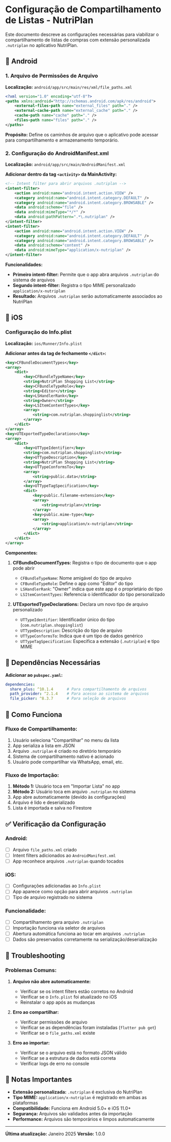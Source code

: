 # Configuração de Compartilhamento de Listas - NutriPlan

Este documento descreve as configurações necessárias para viabilizar o compartilhamento de listas de compras com extensão personalizada `.nutriplan` no aplicativo NutriPlan.

## 📱 Android

### 1. Arquivo de Permissões de Arquivo

**Localização:** `android/app/src/main/res/xml/file_paths.xml`

```xml
<?xml version="1.0" encoding="utf-8"?>
<paths xmlns:android="http://schemas.android.com/apk/res/android">
    <external-files-path name="external_files" path="." />
    <external-cache-path name="external_cache" path="." />
    <cache-path name="cache" path="." />
    <files-path name="files" path="." />
</paths>
```

**Propósito:** Define os caminhos de arquivo que o aplicativo pode acessar para compartilhamento e armazenamento temporário.

### 2. Configuração do AndroidManifest.xml

**Localização:** `android/app/src/main/AndroidManifest.xml`

**Adicionar dentro da tag `<activity>` da MainActivity:**

```xml
<!-- Intent filter para abrir arquivos .nutriplan -->
<intent-filter>
    <action android:name="android.intent.action.VIEW" />
    <category android:name="android.intent.category.DEFAULT" />
    <category android:name="android.intent.category.BROWSABLE" />
    <data android:scheme="file" />
    <data android:mimeType="*/*" />
    <data android:pathPattern=".*\.nutriplan" />
</intent-filter>
<intent-filter>
    <action android:name="android.intent.action.VIEW" />
    <category android:name="android.intent.category.DEFAULT" />
    <category android:name="android.intent.category.BROWSABLE" />
    <data android:scheme="content" />
    <data android:mimeType="application/x-nutriplan" />
</intent-filter>
```

**Funcionalidades:**
- **Primeiro intent-filter:** Permite que o app abra arquivos `.nutriplan` do sistema de arquivos
- **Segundo intent-filter:** Registra o tipo MIME personalizado `application/x-nutriplan`
- **Resultado:** Arquivos `.nutriplan` serão automaticamente associados ao NutriPlan

## 🍎 iOS

### Configuração do Info.plist

**Localização:** `ios/Runner/Info.plist`

**Adicionar antes da tag de fechamento `</dict>`:**

```xml
<key>CFBundleDocumentTypes</key>
<array>
    <dict>
        <key>CFBundleTypeName</key>
        <string>NutriPlan Shopping List</string>
        <key>CFBundleTypeRole</key>
        <string>Editor</string>
        <key>LSHandlerRank</key>
        <string>Owner</string>
        <key>LSItemContentTypes</key>
        <array>
            <string>com.nutriplan.shoppinglist</string>
        </array>
    </dict>
</array>
<key>UTExportedTypeDeclarations</key>
<array>
    <dict>
        <key>UTTypeIdentifier</key>
        <string>com.nutriplan.shoppinglist</string>
        <key>UTTypeDescription</key>
        <string>NutriPlan Shopping List</string>
        <key>UTTypeConformsTo</key>
        <array>
            <string>public.data</string>
        </array>
        <key>UTTypeTagSpecification</key>
        <dict>
            <key>public.filename-extension</key>
            <array>
                <string>nutriplan</string>
            </array>
            <key>public.mime-type</key>
            <array>
                <string>application/x-nutriplan</string>
            </array>
        </dict>
    </dict>
</array>
```

**Componentes:**

1. **CFBundleDocumentTypes:** Registra o tipo de documento que o app pode abrir
   - `CFBundleTypeName`: Nome amigável do tipo de arquivo
   - `CFBundleTypeRole`: Define o app como "Editor" do tipo
   - `LSHandlerRank`: "Owner" indica que este app é o proprietário do tipo
   - `LSItemContentTypes`: Referencia o identificador do tipo personalizado

2. **UTExportedTypeDeclarations:** Declara um novo tipo de arquivo personalizado
   - `UTTypeIdentifier`: Identificador único do tipo (`com.nutriplan.shoppinglist`)
   - `UTTypeDescription`: Descrição do tipo de arquivo
   - `UTTypeConformsTo`: Indica que é um tipo de dados genérico
   - `UTTypeTagSpecification`: Especifica a extensão (`.nutriplan`) e tipo MIME

## 🔧 Dependências Necessárias

**Adicionar ao `pubspec.yaml`:**

```yaml
dependencies:
  share_plus: ^10.1.4      # Para compartilhamento de arquivos
  path_provider: ^2.1.4    # Para acesso ao sistema de arquivos
  file_picker: ^8.3.7      # Para seleção de arquivos
```

## 🚀 Como Funciona

### Fluxo de Compartilhamento:
1. Usuário seleciona "Compartilhar" no menu da lista
2. App serializa a lista em JSON
3. Arquivo `.nutriplan` é criado no diretório temporário
4. Sistema de compartilhamento nativo é acionado
5. Usuário pode compartilhar via WhatsApp, email, etc.

### Fluxo de Importação:
1. **Método 1:** Usuário toca em "Importar Lista" no app
2. **Método 2:** Usuário toca em arquivo `.nutriplan` no sistema
3. App abre automaticamente (devido às configurações)
4. Arquivo é lido e deserializado
5. Lista é importada e salva no Firestore

## ✅ Verificação da Configuração

### Android:
- [ ] Arquivo `file_paths.xml` criado
- [ ] Intent filters adicionados ao `AndroidManifest.xml`
- [ ] App reconhece arquivos `.nutriplan` quando tocados

### iOS:
- [ ] Configurações adicionadas ao `Info.plist`
- [ ] App aparece como opção para abrir arquivos `.nutriplan`
- [ ] Tipo de arquivo registrado no sistema

### Funcionalidade:
- [ ] Compartilhamento gera arquivo `.nutriplan`
- [ ] Importação funciona via seletor de arquivos
- [ ] Abertura automática funciona ao tocar em arquivos `.nutriplan`
- [ ] Dados são preservados corretamente na serialização/deserialização

## 🐛 Troubleshooting

### Problemas Comuns:

1. **Arquivo não abre automaticamente:**
   - Verificar se os intent filters estão corretos no Android
   - Verificar se o `Info.plist` foi atualizado no iOS
   - Reinstalar o app após as mudanças

2. **Erro ao compartilhar:**
   - Verificar permissões de arquivo
   - Verificar se as dependências foram instaladas (`flutter pub get`)
   - Verificar se o `file_paths.xml` existe

3. **Erro ao importar:**
   - Verificar se o arquivo está no formato JSON válido
   - Verificar se a estrutura de dados está correta
   - Verificar logs de erro no console

## 📝 Notas Importantes

- **Extensão personalizada:** `.nutriplan` é exclusiva do NutriPlan
- **Tipo MIME:** `application/x-nutriplan` é registrado em ambas as plataformas
- **Compatibilidade:** Funciona em Android 5.0+ e iOS 11.0+
- **Segurança:** Arquivos são validados antes da importação
- **Performance:** Arquivos são temporários e limpos automaticamente

---

**Última atualização:** Janeiro 2025
**Versão:** 1.0.0